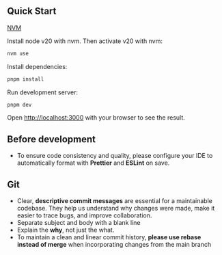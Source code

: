 ## Quick Start

[NVM](https://github.com/nvm-sh/nvm)

Install node v20 with nvm. Then activate v20 with nvm:
```bash
nvm use
```

Install dependencies:
```bash
pnpm install
```

Run development server:
```bash
pnpm dev
```

Open [http://localhost:3000](http://localhost:3000) with your browser to see the result.

## Before development

* To ensure code consistency and quality, please configure your IDE to automatically format with **Prettier** and **ESLint** on save.

## Git
* Clear, **descriptive commit messages** are essential for a maintainable codebase. They help us understand why changes were made, 
make it easier to trace bugs, and improve collaboration. 
* Separate subject and body with a blank line
* Explain the **why**, not just the what.
* To maintain a clean and linear commit history, **please use rebase instead of merge** when incorporating changes from the main branch
